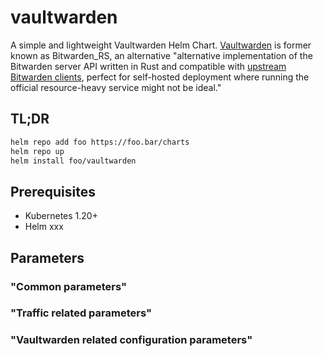 # vaultwarden
A simple and lightweight Vaultwarden Helm Chart. [Vaultwarden](https://github.com/dani-garcia/vaultwarden) is former known as Bitwarden_RS, an alternative "alternative implementation of the Bitwarden server API written in Rust and compatible with [upstream Bitwarden clients](https://bitwarden.com/download/), perfect for self-hosted deployment where running the official resource-heavy service might not be ideal."

## TL;DR

```bash
helm repo add foo https://foo.bar/charts
helm repo up
helm install foo/vaultwarden
```

## Prerequisites
- Kubernetes 1.20+
- Helm xxx

## Parameters

### "Common parameters"

### "Traffic related parameters"

### "Vaultwarden related configuration parameters"

